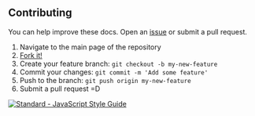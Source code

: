## Contributing

You can help improve these docs. Open an [issue](https://github.com/thompsonemerson/cardmove/issues/new) or submit a pull request.

1. Navigate to the main page of the repository
1. [Fork it!](https://github.com/thompsonemerson/cardmove#fork-destination-box)
1. Create your feature branch: `git checkout -b my-new-feature`
1. Commit your changes: `git commit -m 'Add some feature'`
1. Push to the branch: `git push origin my-new-feature`
1. Submit a pull request =D

[![Standard - JavaScript Style Guide](https://cdn.rawgit.com/feross/standard/master/badge.svg)](https://github.com/feross/standard)
